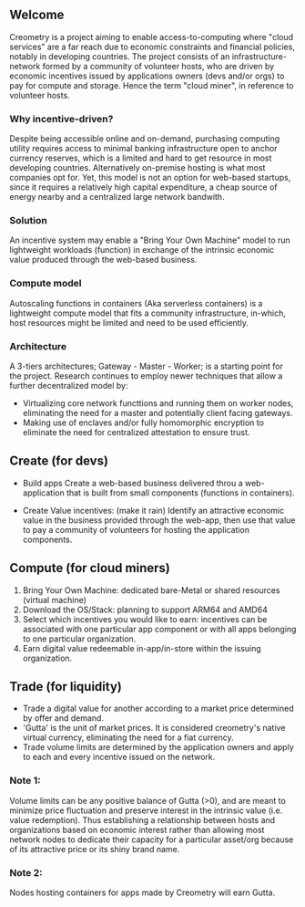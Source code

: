 ## Welcome 

Creometry is a project aiming to enable access-to-computing where "cloud services" are a far reach due to economic constraints and financial policies, notably in developing countries.
The project consists of an infrastructure-network formed by a community of volunteer hosts, who are driven by economic incentives issued by applications owners (devs and/or orgs) to pay for compute and storage. Hence the term "cloud miner", in reference to volunteer hosts.

### Why incentive-driven?
Despite being accessible online and on-demand, purchasing computing utility requires access to minimal banking infrastructure open to anchor currency reserves, which is a limited and hard to get resource in most developing countries.
Alternatively on-premise hosting is what most companies opt for. Yet, this model is not an option for web-based startups, since it requires a relatively high capital expenditure, a cheap source of energy nearby and a centralized large network bandwith.

### Solution
An incentive system may enable a "Bring Your Own Machine" model to run lightweight workloads (function) in exchange of the intrinsic economic value produced through the web-based business.   

### Compute model

Autoscaling functions in containers (Aka serverless containers) is a lightweight compute model that fits a community infrastructure, in-which, host resources might be limited and need to be used efficiently.

### Architecture

A 3-tiers architectures; Gateway - Master - Worker; is a starting point for the project. 
Research continues to employ newer techniques that allow a further decentralized model by: 
 - Virtualizing core network functtions and running them on worker nodes, eliminating the need for a master and potentially client facing gateways.
 - Making use of enclaves and/or fully homomorphic encryption to eliminate the need for centralized attestation to ensure trust.

## Create (for devs)
- Build apps
   Create a web-based business delivered throu a web-application that is built from small components (functions in containers).
   
- Create Value incentives: (make it rain)
   Identify an attractive economic value in the business provided through the web-app, then use that value to pay a community of volunteers for hosting the application components.

## Compute (for cloud miners)
  1. Bring Your Own Machine: dedicated bare-Metal or shared resources (virtual machine)
  2. Download the OS/Stack: planning to support ARM64 and AMD64 
  3. Select which incentives you would like to earn: incentives can be associated with one particular app component or with all apps belonging to one particular organization.
  4. Earn digital value redeemable in-app/in-store within the issuing organization.
  

## Trade (for liquidity)
- Trade a digital value for another according to a market price determined by offer and demand. 
- 'Gutta' is the unit of market prices. It is considered creometry's native virtual currency, eliminating the need for a fiat currency.
- Trade volume limits are determined by the application owners and apply to each and every incentive issued on the network. 

### Note 1: 
Volume limits can be any positive balance of Gutta (>0), and are meant to minimize price fluctuation and preserve interest in the intrinsic value (i.e. value redemption). Thus establishing a relationship between hosts and organizations based on economic interest rather than allowing most network nodes to dedicate their capacity for a particular asset/org because of its attractive price or its shiny brand name. 

### Note 2: 
Nodes hosting containers for apps made by Creometry will earn Gutta.






